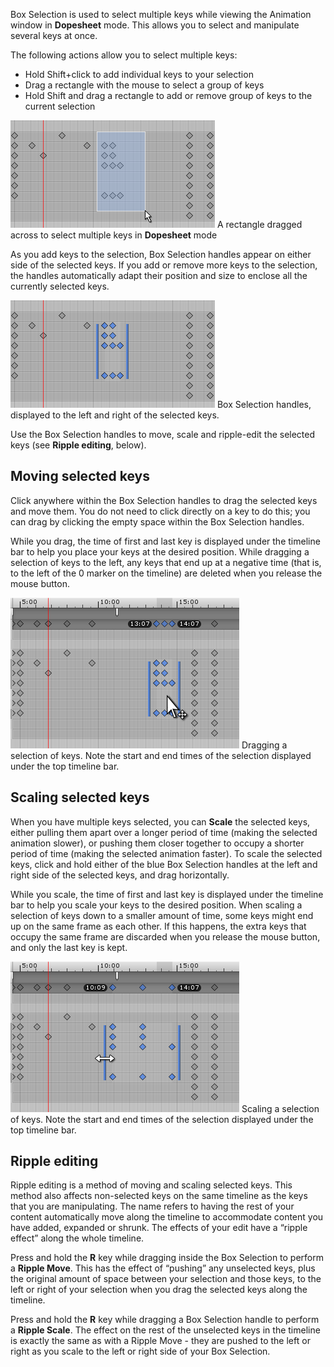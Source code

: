 
Box Selection is used to select multiple keys while viewing the Animation window in **Dopesheet** mode. This allows you to select and manipulate several keys at once.

The following actions allow you to select multiple keys:

- Hold Shift+click to add individual keys to your selection
- Drag a rectangle with the mouse to select a group of keys
- Hold Shift and drag a rectangle to add or remove group of keys to the current selection

![](./assets/file-20251027165003983.png)
A rectangle dragged across to select multiple keys in **Dopesheet** mode

As you add keys to the selection, Box Selection handles appear on either side of the selected keys. If you add or remove more keys to the selection, the handles automatically adapt their position and size to enclose all the currently selected keys.

![](./assets/file-20251027165017793.png)
Box Selection handles, displayed to the left and right of the selected keys.

Use the Box Selection handles to move, scale and ripple-edit the selected keys (see **Ripple editing**, below).


## Moving selected keys

Click anywhere within the Box Selection handles to drag the selected keys and move them. You do not need to click directly on a key to do this; you can drag by clicking the empty space within the Box Selection handles.

While you drag, the time of first and last key is displayed under the timeline bar to help you place your keys at the desired position. While dragging a selection of keys to the left, any keys that end up at a negative time (that is, to the left of the 0 marker on the timeline) are deleted when you release the mouse button.

![](./assets/file-20251027165050065.png)
Dragging a selection of keys. Note the start and end times of the selection displayed under the top timeline bar.


## Scaling selected keys

When you have multiple keys selected, you can **Scale** the selected keys, either pulling them apart over a longer period of time (making the selected animation slower), or pushing them closer together to occupy a shorter period of time (making the selected animation faster). To scale the selected keys, click and hold either of the blue Box Selection handles at the left and right side of the selected keys, and drag horizontally.

While you scale, the time of first and last key is displayed under the timeline bar to help you scale your keys to the desired position. When scaling a selection of keys down to a smaller amount of time, some keys might end up on the same frame as each other. If this happens, the extra keys that occupy the same frame are discarded when you release the mouse button, and only the last key is kept.

![](./assets/file-20251027165109915.png)
Scaling a selection of keys. Note the start and end times of the selection displayed under the top timeline bar.


## Ripple editing

Ripple editing is a method of moving and scaling selected keys. This method also affects non-selected keys on the same timeline as the keys that you are manipulating. The name refers to having the rest of your content automatically move along the timeline to accommodate content you have added, expanded or shrunk. The effects of your edit have a “ripple effect” along the whole timeline.

Press and hold the **R** key while dragging inside the Box Selection to perform a **Ripple Move**. This has the effect of “pushing” any unselected keys, plus the original amount of space between your selection and those keys, to the left or right of your selection when you drag the selected keys along the timeline.

Press and hold the **R** key while dragging a Box Selection handle to perform a **Ripple Scale**. The effect on the rest of the unselected keys in the timeline is exactly the same as with a Ripple Move - they are pushed to the left or right as you scale to the left or right side of your Box Selection.